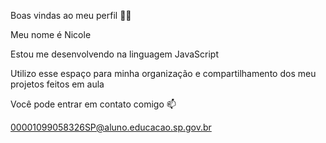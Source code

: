 Boas vindas ao meu perfil 💙💙

Meu nome é Nicole

Estou me desenvolvendo na linguagem JavaScript

Utilizo esse espaço para minha organização e compartilhamento 
dos meu projetos feitos em aula 

Você pode entrar em contato comigo 📫

00001099058326SP@aluno.educacao.sp.gov.br
